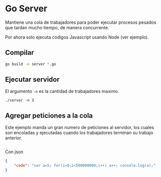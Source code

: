 # Go Server

Mantiene una cola de trabajadores para poder ejecutar procesos pesados que tardan mucho tiempo, de manera concurrente.

Por ahora solo ejecuta codigos Javascript usando Node (ver ejemplo).

## Compilar

```bash
go build -o server *.go
```

## Ejecutar servidor

El argumento `-n` es la cantidad de trabajadores maximo.

```
./server -n 3
```

## Agregar peticiones a la cola

Este ejemplo manda un gran numero de peticiones al servidor, los cuales son encoladas y ejecutadas cuando los trabajadores terminan su trabajo anterior.

```
```

Con json

```json
{
	"code": "var a=5; for(i=0;i<500000000;i++) a++; console.log(a);"
}
```
